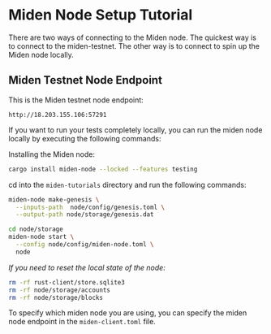 # Miden Node Setup Tutorial

There are two ways of connecting to the Miden node. The quickest way is to connect to the miden-testnet. The other way is to connect to spin up the Miden node locally.

## Miden Testnet Node Endpoint

This is the Miden testnet node endpoint:
```
http://18.203.155.106:57291
```

If you want to run your tests completely locally, you can run the miden node locally by executing the following commands:

Installing the Miden node: 
```bash
cargo install miden-node --locked --features testing
```

cd into the `miden-tutorials` directory and run the following commands:
```bash
miden-node make-genesis \
  --inputs-path  node/config/genesis.toml \
  --output-path node/storage/genesis.dat

cd node/storage
miden-node start \
  --config node/config/miden-node.toml \
  node
```

*If you need to reset the local state of the node:*
```bash 
rm -rf rust-client/store.sqlite3 
rm -rf node/storage/accounts
rm -rf node/storage/blocks
```

To specify which miden node you are using, you can specify the miden node endpoint in the `miden-client.toml` file.
